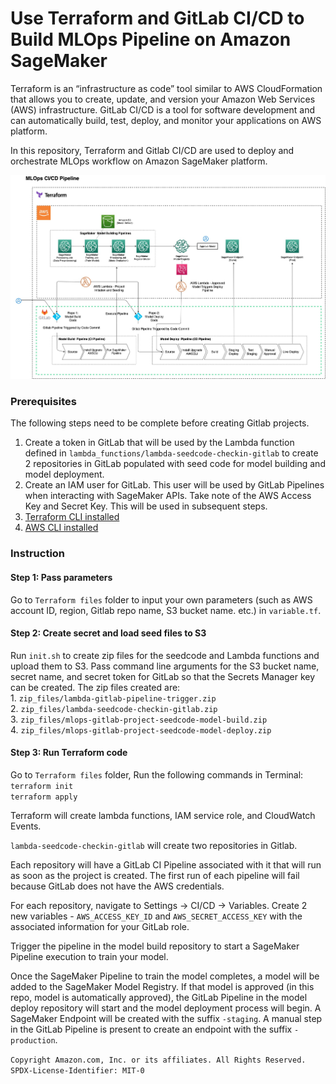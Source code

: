 # Use Terraform and GitLab CI/CD to Build MLOps Pipeline on Amazon SageMaker

Terraform is an “infrastructure as code” tool similar to AWS CloudFormation that allows you to create, update, and version your Amazon Web Services (AWS) infrastructure. GitLab CI/CD is a tool for software development and can automatically build, test, deploy, and monitor your applications on AWS platform.

In this repository, Terraform and Gitlab CI/CD are used to deploy and orchestrate MLOps workflow on Amazon SageMaker platform. 


![](img/Terraform_gitlab_pipeline_v3.jpg)

### Prerequisites
The following steps need to be complete before creating Gitlab projects. 
1. Create a token in GitLab that will be used by the Lambda function defined in `lambda_functions/lambda-seedcode-checkin-gitlab` to create 2 repositories in GitLab populated with seed code for model building and model deployment. 
2. Create an IAM user for GitLab. This user will be used by GitLab Pipelines when interacting with SageMaker APIs. Take note of the AWS Access Key and Secret Key. This will be used in subsequent steps.
3. [Terraform CLI installed](https://learn.hashicorp.com/tutorials/terraform/install-cli)
4. [AWS CLI installed](https://docs.aws.amazon.com/cli/latest/userguide/install-cliv2.html)

### Instruction

#### Step 1: Pass parameters
Go to `Terraform files` folder to input your own parameters (such as AWS account ID, region, Gitlab repo name, S3 bucket name. etc.) in `variable.tf`.

#### Step 2: Create secret and load seed files to S3
 Run `init.sh` to create zip files for the seedcode and Lambda functions and upload them to S3. Pass command line arguments for the S3 bucket name, secret name, and secret token for GitLab so that the Secrets Manager key can be created. The zip files created are:  
    1. `zip_files/lambda-gitlab-pipeline-trigger.zip`  
    2. `zip_files/lambda-seedcode-checkin-gitlab.zip`  
    3. `zip_files/mlops-gitlab-project-seedcode-model-build.zip`  
    4. `zip_files/mlops-gitlab-project-seedcode-model-deploy.zip`  

#### Step 3: Run Terraform code
Go to `Terraform files`  folder,  Run the following commands in Terminal:  
`terraform init`  
`terraform apply`  

Terraform will create lambda functions, IAM service role, and CloudWatch Events.

`lambda-seedcode-checkin-gitlab` will create two repositories in Gitlab. 

Each repository will have a GitLab CI Pipeline associated with it that will run as soon as the project is created. The first run of each pipeline will fail because GitLab does not have the AWS credentials. 

For each repository, navigate to Settings -> CI/CD -> Variables.
Create 2 new variables - `AWS_ACCESS_KEY_ID` and `AWS_SECRET_ACCESS_KEY` with the associated information for your GitLab role.

Trigger the pipeline in the model build repository to start a SageMaker Pipeline execution to train your model. 

Once the SageMaker Pipeline to train the model completes, a model will be added to the SageMaker Model Registry. If that model is approved (in this repo, model is automatically approved), the GitLab Pipeline in the model deploy repository will start and the model deployment process will begin. 
A SageMaker Endpoint will be created with the suffix `-staging`. A manual step in the GitLab Pipeline is present to create an endpoint with the suffix `-production`. 


`Copyright Amazon.com, Inc. or its affiliates. All Rights Reserved. SPDX-License-Identifier: MIT-0`